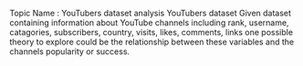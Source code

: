 
Topic Name : YouTubers dataset analysis
YouTubers dataset
Given dataset containing information about YouTube channels including rank, username, catagories, subscribers, country, visits, likes, comments, links one possible theory to explore could be the relationship between these variables and the channels popularity or success.
